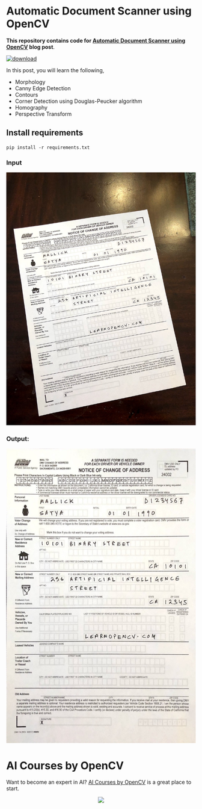 # Automatic Document Scanner using OpenCV

**This repository contains code for [Automatic Document Scanner using OpenCV](https://learnopencv.com/automatic-document-scanner-using-opencv/) blog post**.

[<img src="https://learnopencv.com/wp-content/uploads/2022/07/download-button-e1657285155454.png" alt="download" width="200">](https://www.dropbox.com/sh/i338audbv9yaptp/AABKAptWYRt8UMFZRz-QXrFPa?dl=1)

In this post, you will learn the following,

* Morphology
* Canny Edge Detection
* Contours
* Corner Detection using Douglas-Peucker algorithm
* Homography
* Perspective Transform

## Install requirements
```
pip install -r requirements.txt
```

### Input

<img src = 'inputs/scanned-form.jpg'>

### Output:

<img src = 'grabcutop/aligned.jpg'>

# AI Courses by OpenCV

Want to become an expert in AI? [AI Courses by OpenCV](https://opencv.org/courses/) is a great place to start. 

<a href="https://opencv.org/courses/">
<p align="center"> 
<img src="https://www.learnopencv.com/wp-content/uploads/2020/04/AI-Courses-By-OpenCV-Github.png">
</p>
</a>
